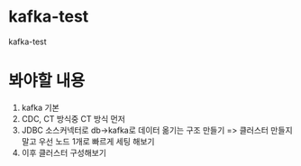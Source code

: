 # kafka-test
kafka-test

# 봐야할 내용
1. kafka 기본
2. CDC, CT 방식중 CT 방식 먼저
3. JDBC 소스커넥터로 db->kafka로 데이터 옮기는 구조 만들기
=> 클러스터 만들지말고 우선 노드 1개로 빠르게 세팅 해보기
4. 이후 클러스터 구성해보기
